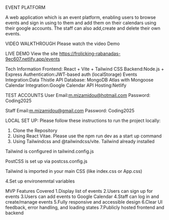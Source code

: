 EVENT PLATFORM

A web application which is an event platform, enabling users to browse events and sign in using to them and add them on their calendars using their google accounts. The staff can also
add,create and delete their own events.

VIDEO WALKTHROUGH
Please watch the video Demo 


LIVE DEMO
View the site
https://frolicking-rabanadas-9ec607.netlify.app/events


Tech Information
Frontend:	React + Vite + Tailwind CSS
Backend:Node.js + Express
Authentication:JWT-based auth (localStorage)
Events Integration:Data Thistle API
Database:	MongoDB Atlas with Mongoose
Calendar Integration:Google Calendar API
Hosting:Netlify


TEST ACCOUNTS
User
Email:m.mizamidou@hotmail.com
Password: Coding2025

Staff
Email:m.mizamidou@gmail.com
Password: Coding2025

LOCAL SET UP:
Please follow these instructions to run the project locally:
1. Clone the Repository
2. Using React Vitae. Please use the npm run dev as a start up command
3. Using Tailwindcss and @tailwindcss/vite. Tailwind already installed

Tailwind is configured in tailwind.config.js

PostCSS is set up via postcss.config.js




Tailwind is imported in your main CSS (like index.css or App.css)

4.Set up environemntal variables


MVP Features Covered
1.Display list of events
2.Users can sign up for events
3.Users can add events to Google Calendar
4.Staff can log in and create/manage events
5.Fully responsive and accessible design
6.Clear UI feedback, error handling, and loading states
7.Publicly hosted frontend and backend





